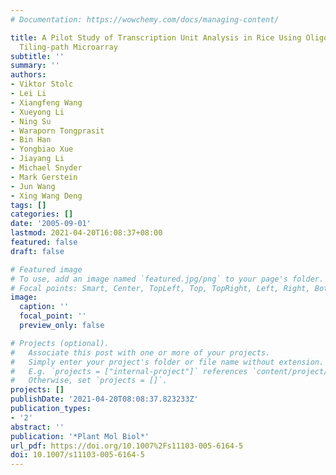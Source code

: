 ```yaml
---
# Documentation: https://wowchemy.com/docs/managing-content/

title: A Pilot Study of Transcription Unit Analysis in Rice Using Oligonucleotide
  Tiling-path Microarray
subtitle: ''
summary: ''
authors:
- Viktor Stolc
- Lei Li
- Xiangfeng Wang
- Xueyong Li
- Ning Su
- Waraporn Tongprasit
- Bin Han
- Yongbiao Xue
- Jiayang Li
- Michael Snyder
- Mark Gerstein
- Jun Wang
- Xing Wang Deng
tags: []
categories: []
date: '2005-09-01'
lastmod: 2021-04-20T16:08:37+08:00
featured: false
draft: false

# Featured image
# To use, add an image named `featured.jpg/png` to your page's folder.
# Focal points: Smart, Center, TopLeft, Top, TopRight, Left, Right, BottomLeft, Bottom, BottomRight.
image:
  caption: ''
  focal_point: ''
  preview_only: false

# Projects (optional).
#   Associate this post with one or more of your projects.
#   Simply enter your project's folder or file name without extension.
#   E.g. `projects = ["internal-project"]` references `content/project/deep-learning/index.md`.
#   Otherwise, set `projects = []`.
projects: []
publishDate: '2021-04-20T08:08:37.823233Z'
publication_types:
- '2'
abstract: ''
publication: '*Plant Mol Biol*'
url_pdf: https://doi.org/10.1007%2Fs11103-005-6164-5
doi: 10.1007/s11103-005-6164-5
---
```


